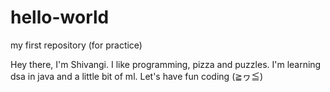 # hello-world
my first repository (for practice)

Hey there, I'm Shivangi. I like programming, pizza and puzzles. I'm learning dsa in java and a little bit of ml. Let's have fun coding (≧ヮ≦) 
